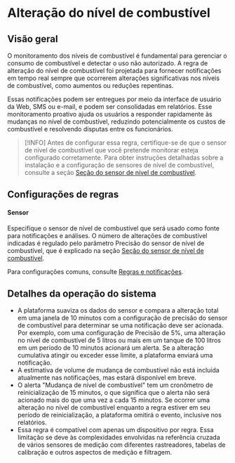 # Alteração do nível de combustível

## Visão geral

O monitoramento dos níveis de combustível é fundamental para gerenciar o consumo de combustível e detectar o uso não autorizado. A regra de alteração do nível de combustível foi projetada para fornecer notificações em tempo real sempre que ocorrerem alterações significativas nos níveis de combustível, como aumentos ou reduções repentinas.

Essas notificações podem ser entregues por meio da interface de usuário da Web, SMS ou e-mail, e podem ser consolidadas em relatórios. Esse monitoramento proativo ajuda os usuários a responder rapidamente às mudanças no nível de combustível, reduzindo potencialmente os custos de combustível e resolvendo disputas entre os funcionários.

> [!INFO]
> Antes de configurar essa regra, certifique-se de que o sensor de nível de combustível que você pretende monitorar esteja configurado corretamente. Para obter instruções detalhadas sobre a instalação e a configuração de sensores de nível de combustível, consulte a seção [Seção do sensor de nível de combustível](../../dispositivos-e-configuracoes/sensores-de-veiculos/measurement-sensors/fuel-level-sensor.md).

## Configurações de regras

#### Sensor

Especifique o sensor de nível de combustível que será usado como fonte para notificações e análises. O número de alterações de combustível indicadas é regulado pelo parâmetro Precisão do sensor de nível de combustível, que é explicado na seção [Seção do sensor de nível de combustível](../../dispositivos-e-configuracoes/sensores-de-veiculos/measurement-sensors/fuel-level-sensor.md).

Para configurações comuns, consulte [Regras e notificações](../../regras-e-notificacoes.md).

## Detalhes da operação do sistema

- A plataforma suaviza os dados do sensor e compara a alteração total em uma janela de 10 minutos com a configuração de precisão do sensor de combustível para determinar se uma notificação deve ser acionada. Por exemplo, com uma configuração de Precisão de 5%, uma alteração no nível de combustível de 5 litros ou mais em um tanque de 100 litros em um período de 10 minutos acionará um alerta. Se a alteração cumulativa atingir ou exceder esse limite, a plataforma enviará uma notificação.
- A estimativa de volume de mudança de combustível não está incluída atualmente nas notificações, mas estará disponível em breve.
- O alerta "Mudança de nível de combustível" tem um cronômetro de reinicialização de 15 minutos, o que significa que o alerta não será acionado mais do que uma vez a cada 15 minutos. Se ocorrer uma alteração no nível de combustível enquanto a regra estiver em seu período de reinicialização, a plataforma omitirá o evento, inclusive nos relatórios.
- Essa regra é compatível com apenas um dispositivo por regra. Essa limitação se deve às complexidades envolvidas na referência cruzada de vários sensores de medição com diferentes rastreadores, tabelas de calibração e outros aspectos de medição e filtragem.